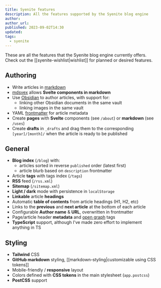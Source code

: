 ```yaml
---
title: Syenite features
description: All the features supported by the Syenite blog engine
author:
author_url:
published: 2023-09-02T14:30
updated: 
tags:
  - syenite
---
```


These are all the features that the Syenite blog engine currently offers. Check out the [[syenite-wishlist|wishlist]] for planned or desired features.

## Authoring

- Write articles in [markdown](https://commonmark.org/)
- [mdsvex](https://mdsvex.com/) allows **Svelte components in markdown**
- Use [Obsidian](https://obsidian.md/) to author articles, with support for:
	- linking other Obsidian documents in the same vault
	- linking images in the same vault
- YAML [frontmatter](https://mdsvex.com/docs#frontmatter-1) for article metadata
- Create **pages** with **Svelte** components (see `/about`) or **markdown** (see `/uses`)
- Create **drafts** in `_drafts` and drag them to the corresponding `[year]/[month]/` when the article is ready to be published

## General

- **Blog index** (`/blog`) with:
	- articles sorted in reverse `published` order (latest first)
	- article blurb based on `description` frontmatter
- Article **tags** with tags index (`/tags`)
- **RSS** feed (`/rss.xml`)
- **Sitemap** (`/sitemap.xml`)
- **Light / dark** mode with persistence in `localStorage`
- **Linkable** article **headings**
- Automatic **table of contents** from article headings (H1, H2, etc)
- Links to the **previous** and **next article** at the bottom of each article
- Configurable **Author name** & **URL**, overwritten in frontmatter
- Page/article header **metadata** and [open graph](https://ogp.me/) tags
- **TypeScript** support, although I've made zero effort to implement anything in TS

## Styling

- **Tailwind** CSS
- **GitHub markdown** styling, [[markdown-styling|customizable using CSS tokens]]
- Mobile-friendly / **responsive** layout
- Colors defined with **CSS tokens** in the main stylesheet (`app.postcss`)
- **PostCSS** support